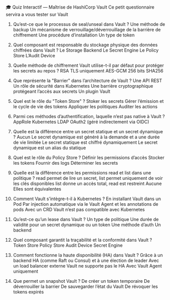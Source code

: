 🎓 Quiz Interactif — Maîtrise de HashiCorp Vault
Ce petit questionnaire servira a vous tester sur Vault


1. Qu’est-ce que le processus de seal/unseal dans Vault ?
 Une méthode de backup
 Un mécanisme de verrouillage/déverrouillage de la barrière de chiffrement
 Une procédure d’installation
 Un type de token

2. Quel composant est responsable du stockage physique des données chiffrées dans Vault ?
 Le Storage Backend
 Le Secret Engine
 Le Policy Store
 L’Audit Device

3. Quelle méthode de chiffrement Vault utilise-t-il par défaut pour protéger les secrets au repos ?
 RSA
 TLS uniquement
 AES-GCM 256 bits
 SHA256

4. Que représente la "Barrier" dans l’architecture de Vault ?
 Une API REST
 Un rôle de sécurité dans Kubernetes
 Une barrière cryptographique protégeant l’accès aux secrets
 Un plugin Vault


5. Quel est le rôle du "Token Store" ?
 Stoker les secrets
 Gérer l’émission et le cycle de vie des tokens
 Appliquer les politiques
 Auditer les actions

6. Parmi ces méthodes d’authentification, laquelle n’est pas native à Vault ?
 AppRole
 Kubernetes
 LDAP
 OAuth2 (géré indirectement via OIDC)

7. Quelle est la différence entre un secret statique et un secret dynamique ?
 Aucun
 Le secret dynamique est généré à la demande et a une durée de vie limitée
 Le secret statique est chiffré dynamiquement
 Le secret dynamique est un alias du statique

8. Quel est le rôle du Policy Store ?
 Définir les permissions d’accès
 Stocker les tokens
 Fournir des logs
 Déterminer les secrets


9. Quelle est la différence entre les permissions read et list dans une politique ?
 read permet de lire un secret, list permet uniquement de voir les clés disponibles
 list donne un accès total, read est restreint
 Aucune
 Elles sont équivalentes

10. Comment Vault s’intègre-t-il à Kubernetes ?
 En installant Vault dans un Pod
 Par injection automatique via le Vault Agent et les annotations de pods
 Avec un CRD
 Vault n’est pas compatible avec Kubernetes

11. Qu’est-ce qu’un lease dans Vault ?
 Un type de politique
 Une durée de validité pour un secret dynamique ou un token
 Une méthode d’auth
 Un backend

12. Quel composant garantit la traçabilité et la conformité dans Vault ?
 Token Store
 Policy Store
 Audit Device
 Secret Engine

13. Comment fonctionne la haute disponibilité (HA) dans Vault ?
 Grâce à un backend HA (comme Raft ou Consul) et à une élection de leader
 Avec un load balancer externe
 Vault ne supporte pas le HA
 Avec Vault Agent uniquement

14. Que permet un snapshot Vault ?
 De créer un token temporaire
 De déverrouiller la barrier
 De sauvegarder l’état du Vault
 De révoquer les tokens expirés